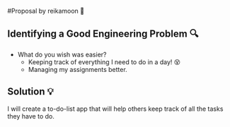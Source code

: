 #Proposal
by reikamoon :ribbon:

## Identifying a Good Engineering Problem :mag:
* What do you wish was easier?
    * Keeping track of everything I need to do in a day! :dizzy_face:
    * Managing my assignments better.

## Solution :bulb:
I will create a to-do-list app that will help others keep track of all the tasks they have to do.



